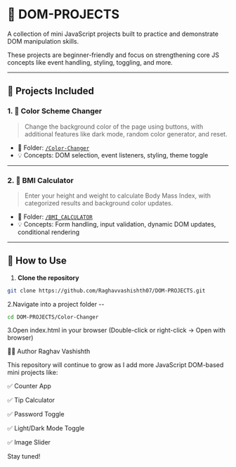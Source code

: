 # 🧠 DOM-PROJECTS

A collection of mini JavaScript projects built to practice and demonstrate DOM manipulation skills.

These projects are beginner-friendly and focus on strengthening core JS concepts like event handling, styling, toggling, and more.

---

## 📁 Projects Included

### 1. 🎨 Color Scheme Changer
> Change the background color of the page using buttons, with additional features like dark mode, random color generator, and reset.

- 📂 Folder: [`/Color-Changer`](./Color-Changer)    
- 💡 Concepts: DOM selection, event listeners, styling, theme toggle

---

### 2. 🧮 BMI Calculator
> Enter your height and weight to calculate Body Mass Index, with categorized results and background color updates.

- 📂 Folder: [`/BMI_CALCULATOR`](./BMI_CALCULATOR)  
- 💡 Concepts: Form handling, input validation, dynamic DOM updates, conditional rendering

---

## 🚀 How to Use

1. **Clone the repository**

```bash
git clone https://github.com/Raghavvashishth07/DOM-PROJECTS.git
```
2.Navigate into a project folder   --  
```bash
cd DOM-PROJECTS/Color-Changer
```

3.Open index.html in your browser
(Double-click or right-click → Open with browser)

👨‍💻 Author
Raghav Vashishth

This repository will continue to grow as I add more JavaScript DOM-based mini projects like:

✅ Counter App

✅ Tip Calculator

✅ Password Toggle

✅ Light/Dark Mode Toggle

✅ Image Slider

Stay tuned!



